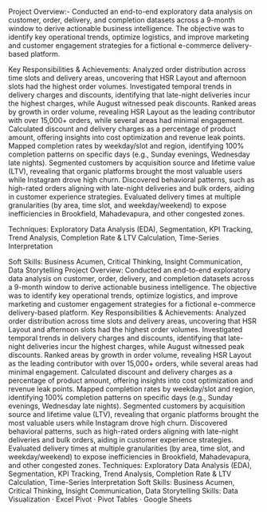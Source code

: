 Project Overview:- Conducted an end-to-end exploratory data analysis on customer, order, delivery, and completion datasets across a 9-month window to derive actionable business intelligence. The objective was to identify key operational trends, optimize logistics, and improve marketing and customer engagement strategies for a fictional e-commerce delivery-based platform.

Key Responsibilities & Achievements:
Analyzed order distribution across time slots and delivery areas, uncovering that HSR Layout and afternoon slots had the highest order volumes.
Investigated temporal trends in delivery charges and discounts, identifying that late-night deliveries incur the highest charges, while August witnessed peak discounts.
Ranked areas by growth in order volume, revealing HSR Layout as the leading contributor with over 15,000+ orders, while several areas had minimal engagement.
Calculated discount and delivery charges as a percentage of product amount, offering insights into cost optimization and revenue leak points.
Mapped completion rates by weekday/slot and region, identifying 100% completion patterns on specific days (e.g., Sunday evenings, Wednesday late nights).
Segmented customers by acquisition source and lifetime value (LTV), revealing that organic platforms brought the most valuable users while Instagram drove high churn.
Discovered behavioral patterns, such as high-rated orders aligning with late-night deliveries and bulk orders, aiding in customer experience strategies.
Evaluated delivery times at multiple granularities (by area, time slot, and weekday/weekend) to expose inefficiencies in Brookfield, Mahadevapura, and other congested zones.

Techniques: Exploratory Data Analysis (EDA), Segmentation, KPI Tracking, Trend Analysis, Completion Rate & LTV Calculation, Time-Series Interpretation

Soft Skills: Business Acumen, Critical Thinking, Insight Communication, Data Storytelling
Project Overview: Conducted an end-to-end exploratory data analysis on customer, order, delivery, and completion datasets across a 9-month window to derive actionable business intelligence. The objective was to identify key operational trends, optimize logistics, and improve marketing and customer engagement strategies for a fictional e-commerce delivery-based platform. Key Responsibilities & Achievements: Analyzed order distribution across time slots and delivery areas, uncovering that HSR Layout and afternoon slots had the highest order volumes. Investigated temporal trends in delivery charges and discounts, identifying that late-night deliveries incur the highest charges, while August witnessed peak discounts. Ranked areas by growth in order volume, revealing HSR Layout as the leading contributor with over 15,000+ orders, while several areas had minimal engagement. Calculated discount and delivery charges as a percentage of product amount, offering insights into cost optimization and revenue leak points. Mapped completion rates by weekday/slot and region, identifying 100% completion patterns on specific days (e.g., Sunday evenings, Wednesday late nights). Segmented customers by acquisition source and lifetime value (LTV), revealing that organic platforms brought the most valuable users while Instagram drove high churn. Discovered behavioral patterns, such as high-rated orders aligning with late-night deliveries and bulk orders, aiding in customer experience strategies. Evaluated delivery times at multiple granularities (by area, time slot, and weekday/weekend) to expose inefficiencies in Brookfield, Mahadevapura, and other congested zones. Techniques: Exploratory Data Analysis (EDA), Segmentation, KPI Tracking, Trend Analysis, Completion Rate & LTV Calculation, Time-Series Interpretation Soft Skills: Business Acumen, Critical Thinking, Insight Communication, Data Storytelling
Skills: Data Visualization · Excel Pivot · Pivot Tables · Google Sheets
